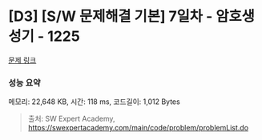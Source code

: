 # [D3] [S/W 문제해결 기본] 7일차 - 암호생성기 - 1225 

[문제 링크](https://swexpertacademy.com/main/code/problem/problemDetail.do?contestProbId=AV14uWl6AF0CFAYD) 

### 성능 요약

메모리: 22,648 KB, 시간: 118 ms, 코드길이: 1,012 Bytes



> 출처: SW Expert Academy, https://swexpertacademy.com/main/code/problem/problemList.do